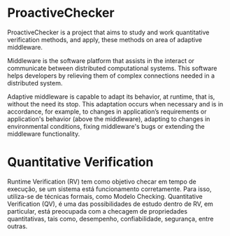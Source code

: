 # ProactiveChecker

ProactiveChecker is a project that aims to study and work quantitative verification methods, and apply, these methods on area of adaptive middleware. 

Middleware is the software platform that assists in the interact or communicate between distributed computational systems. This software helps developers by relieving them of complex connections needed in a distributed system.

Adaptive middleware is capable to adapt its behavior, at runtime, that is, without the need its stop. This adaptation occurs when necessary and is in accordance, for example, to changes in application’s requirements or application's behavior (above the middleware), adapting to changes in environmental conditions, fixing middleware's bugs or extending the middleware functionality.

# Quantitative Verification

Runtime Verification (RV) tem como objetivo checar em tempo de execução, se um sistema está funcionamento corretamente. Para isso, utiliza-se de técnicas formais, como Modelo Checking. Quantitative Verification (QV), é uma das possibilidades de estudo dentro de RV, em particular, está preocupada com a checagem de propriedades quantitativas, tais como, desempenho, confiabilidade, segurança, entre outras.
